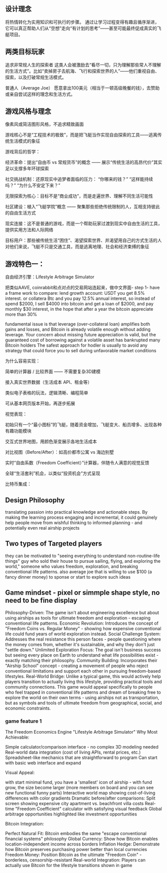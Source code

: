 ## 设计理念

将热情转化为实用知识和可执行的步骤。
通过让学习过程变得有趣且循序渐进，它可以真正帮助人们从“空想”走向“有计划的思考”——甚至可能最终促成真实的飞艇项目。

## 两类目标玩家

追求非常规人生的探索者
这类人会被激励去“看尽一切，只为理解那些常人不理解的生活方式”。比如“卖掉房子去航海、飞行和探索世界的人”——他们重视自由、探索，以及打破常规生活模式。

普通人（Average Joe）
愿意拿出100美元（相当于一顿高级晚餐的钱），去赞助或亲自尝试这样的理念和生活方式。

## 游戏风格与理念

像素风或简洁图形风格，不追求精致画面

游戏核心不是“工程技术的极致”，而是把飞艇当作实现自由探索的工具——逃离传统生活模式的象征

游戏背后的哲学：

经济革命：提出“自由币 vs 常规货币”的概念 —— 展示“传统生活的高昂代价”其实足以支撑多年环球探索

社交挑战机制：还原现实中追梦者面临的压力：
“你哪来的钱？”
“这样能持续吗？”
“为什么不安定下来？”

无限探索为核心：目标不是“商业成功”，而是走遍世界、理解不同生活可能性

社区建设：植入“飞艇学院”概念 —— 聚集那些拒绝传统限制的人，互相支持彼此的自由生活方式

现实连接：这不是普通的游戏，而是一个帮助玩家过渡到现实中自由生活的工具，提供实用方法和人际网络

目标用户：那些被传统生活“困住”、渴望探索世界、并渴望用自己的方式生活的人
对他们来说，飞艇不只是交通工具，而是逃离地理、社会和经济束缚的象征

## 游戏特色一：
自由经济引擎：Lifestyle Arbitrage Simulator

把类似AAVE,  coinrabbit和点对点的交易网站连起来，做中文界面- step 1- have a frame work to compare: lend growth account: USDT you get 8.5% interest. or collatera Btc and you pay 12.5% annual interest, so instead of spend $2000, I sell $4000 into bitcoin and get a loan of $2000, and pay monthly $30 interest, in the hope that after a year the bitcoin appreciate more than 30%

 fundamental issue is that leverage (over-collateral loan) amplifies both gains and losses, and Bitcoin is already volatile enough without adding leverage. Your concern about missing future appreciation is valid, but the guaranteed cost of borrowing against a volatile asset has bankrupted many Bitcoin holders 
The safest approach for hodler is usually to avoid any strategy that could force you to sell during unfavorable market conditions

为什么容易实现：

简单的计算器 / 比较界面 —— 不需要复杂3D建模

接入真实世界数据（生活成本 API、租金等）

类似电子表格的玩法，逻辑清晰、编程简单

可从基本网页版本开始，再逐步拓展

视觉表现：

初始只有一个“最小图标”的飞艇，随着资金增加，飞艇变大、船员增多、出现各种有趣功能模块

交互式世界地图，用颜色渐变展示各地生活成本

对比视图（Before/After）：如高价都市公寓 vs 海边别墅

实时“自由系数（Freedom Coefficient）”计算器，伴随令人满意的视觉反馈

全球“生活套利”机会，以类似“投资机会”方式呈现

比特币集成：


## Design Philosophy
translating passion into practical knowledge and actionable steps. By making the learning process engaging and incremental, it could genuinely help people move from wishful thinking to informed planning - and potentially even real airship projects

## Two types of Targeted players
they can be motivated to "seeing everything to understand non-routine-life things"
guy who sold their house to pursue sailing, flying, and exploring the world,"  someone who values freedom, exploration, and breaking conventional life patterns.
also average joe that is willing to use $100 (a fancy dinner money) to sponse or start to explore such ideas

## Game mindset -  pixel or simmple shape style, no need to be fine display
Philosophy-Driven: The game isn't about engineering excellence but about using airships as tools for ultimate freedom and exploration - escaping conventional life patterns.
Economic Revolution: Introduces the concept of "Freedom Coins vs. Regular Money" - showing how expensive conventional life could fund years of world exploration instead.
Social Challenge System: Addresses the real resistance this person faces - people questioning where the money comes from, whether it's sustainable, and why they don't just "settle down."
Unlimited Exploration Focus: The goal isn't business success but seeing every place on Earth to understand what life possibilities exist - exactly matching their philosophy.
Community Building: Incorporates their "Airship School" concept - creating a movement of people who reject conventional limitations and support each other in pursuing freedom-based lifestyles.
Real-World Bridge: Unlike a typical game, this would actively help players transition to actually living this lifestyle, providing practical tools and community connections.
This game would appeal specifically to people who feel trapped in conventional life patterns and dream of breaking free to explore the world on their own terms - using airships not as transportation, but as symbols and tools of ultimate freedom from geographical, social, and economic constraints.

### game feature 1
The Freedom Economics Engine
"Lifestyle Arbitrage Simulator"
Why Most Achievable:

Simple calculator/comparison interface - no complex 3D modeling needed
Real-world data integration (cost of living APIs, rental prices, etc.)
Spreadsheet-like mechanics that are straightforward to program
Can start with basic web interface and expand

Visual Appeal:

with start minimal fund, you have a 'smallest' icon of airship - with fund grow, the size become larger (more members on board and you can see new functional funny parts)
Interactive world map showing cost-of-living differences with color gradients
Dramatic before/after comparisons: Split screen showing expensive city apartment vs. beachfront villa costs
Real-time "Freedom Coefficient" calculator with satisfying visual feedback
Global arbitrage opportunities highlighted like investment opportunities

Bitcoin Integration:

Perfect Natural Fit: Bitcoin embodies the same "escape conventional financial systems" philosophy
Global Currency: Show how Bitcoin enables location-independent income across borders
Inflation Hedge: Demonstrate how Bitcoin preserves purchasing power better than local currencies
Freedom Money: Position Bitcoin as the ultimate "Freedom Coin" - borderless, censorship-resistant
Real-world Integration: Players can actually use Bitcoin for the lifestyle transitions shown in game